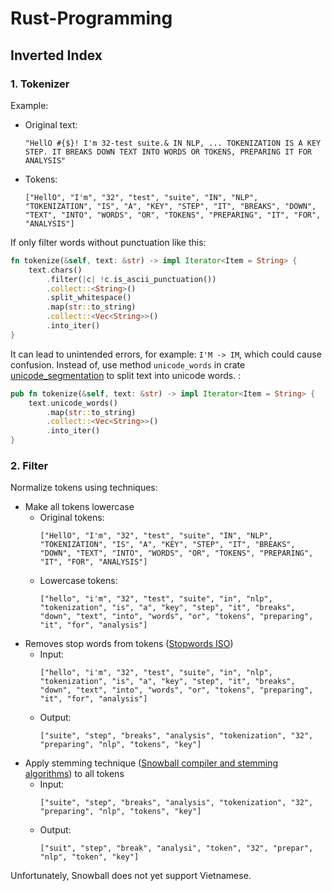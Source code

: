 # Rust-Programming
## Inverted Index
### 1. Tokenizer
Example:
- Original text: 
    ```
    "HellO #{$}! I'm 32-test suite.& IN NLP, ... TOKENIZATION IS A KEY STEP. IT BREAKS DOWN TEXT INTO WORDS OR TOKENS, PREPARING IT FOR ANALYSIS"
    ```
- Tokens:
    ```
    ["HellO", "I'm", "32", "test", "suite", "IN", "NLP", "TOKENIZATION", "IS", "A", "KEY", "STEP", "IT", "BREAKS", "DOWN", "TEXT", "INTO", "WORDS", "OR", "TOKENS", "PREPARING", "IT", "FOR", "ANALYSIS"]
    ```
If only filter words without punctuation like this:  
```rs
fn tokenize(&self, text: &str) -> impl Iterator<Item = String> {
    text.chars()
        .filter(|c| !c.is_ascii_punctuation())
        .collect::<String>()
        .split_whitespace()
        .map(str::to_string)
        .collect::<Vec<String>>()
        .into_iter()
}
```
It can lead to unintended errors, for example: `I'M -> IM`, which could cause confusion. Instead of, use method `unicode_words` in crate [unicode_segmentation](https://github.com/unicode-rs/unicode-segmentation) to split text into unicode words. :

```rs
pub fn tokenize(&self, text: &str) -> impl Iterator<Item = String> {
    text.unicode_words()
        .map(str::to_string)
        .collect::<Vec<String>>()
        .into_iter()
}
```
### 2. Filter
Normalize tokens using techniques:
- Make all tokens lowercase
    - Original tokens:
        ```
        ["HellO", "I'm", "32", "test", "suite", "IN", "NLP", "TOKENIZATION", "IS", "A", "KEY", "STEP", "IT", "BREAKS", "DOWN", "TEXT", "INTO", "WORDS", "OR", "TOKENS", "PREPARING", "IT", "FOR", "ANALYSIS"]
        ```
    - Lowercase tokens:
        ```
        ["hello", "i'm", "32", "test", "suite", "in", "nlp", "tokenization", "is", "a", "key", "step", "it", "breaks", "down", "text", "into", "words", "or", "tokens", "preparing", "it", "for", "analysis"]
        ```
- Removes stop words from tokens ([Stopwords ISO](https://github.com/stopwords-iso/stopwords-iso))
    - Input:
        ```
        ["hello", "i'm", "32", "test", "suite", "in", "nlp", "tokenization", "is", "a", "key", "step", "it", "breaks", "down", "text", "into", "words", "or", "tokens", "preparing", "it", "for", "analysis"]
        ```
    - Output:
        ```
        ["suite", "step", "breaks", "analysis", "tokenization", "32", "preparing", "nlp", "tokens", "key"]
        ```
- Apply stemming technique ([Snowball compiler and stemming algorithms](https://github.com/snowballstem/snowball)) to all tokens
    - Input:
        ```
        ["suite", "step", "breaks", "analysis", "tokenization", "32", "preparing", "nlp", "tokens", "key"]
        ```
    - Output:
        ```
        ["suit", "step", "break", "analysi", "token", "32", "prepar", "nlp", "token", "key"]
        ```
Unfortunately, Snowball does not yet support Vietnamese.
